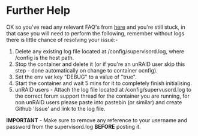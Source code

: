# **Further Help**

OK so you've read any relevant FAQ's from [here](https://github.com/binhex/documentation) and you're still stuck, in that case you will need to perform the following, remember without logs there is little chance of resolving your issue:-

1. Delete any existing log file located at /config/supervisord.log, where /config is the host path.
2. Stop the container and delete it (or if you're an unRAID user skip this step - done automatically on change to container ocnfig).
3. Set the env var key "DEBUG" to a value of "true".
4. Start the container and wait 5 mins for it to completely finish initialising.
5. unRAID users - Attach the log file located at /config/supervusord.log to the correct forum support thread for the container you are running, for non unRAID users please paste into pastebin (or similar) and create Github 'Issue' and link to the log file.

**IMPORTANT** - Make sure to remove any reference to your username and password from the supervisord.log **BEFORE** posting it.
